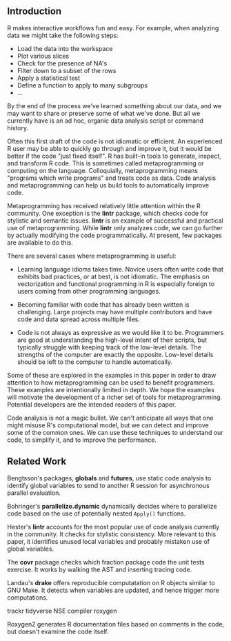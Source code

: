 ## Introduction

R makes interactive workflows fun and easy. For example, when analyzing
data we might take the following steps:

- Load the data into the workspace
- Plot various slices
- Check for the presence of NA's
- Filter down to a subset of the rows
- Apply a statistical test
- Define a function to apply to many subgroups
- ...

By the end of the process we've learned something about our data, and we
may want to share or preserve some of what we've done. But all we currently
have is an ad hoc, organic data analysis script or command history.

Often this first draft of the code is not idiomatic or efficient. An
experienced R user may be able to quickly go through and improve it, but it
would be better if the code "just fixed itself". R has built-in tools to
generate, inspect, and transform R code. This is sometimes called
metaprogramming or computing on the language. Colloquially, metaprogramming
means "programs which write programs" and treats code as data. Code analysis
and metaprogramming can help us build tools to automatically improve code.

Metaprogramming has received relatively little attention within the R
community. One exception is the __lintr__ package, which checks code for
stylistic and semantic issues. __lintr__ is an example of successful and
practical use of metaprogramming. While __lintr__ only analyzes code, we can go
further by actually modifying the code programmatically. At present, few
packages are available to do this.

There are several cases where metaprogramming is useful:

<!--
*   Writing code is an incremental process. An R script may go through several
    drafts before it is "finished", and even then, it may need to be modified
    in the future to fix bugs or add features.
-->

*   Learning language idioms takes time. Novice users often write code that
    exhibits bad practices, or at best, is not idiomatic. The emphasis on
    vectorization and functional programming in R is especially foreign to
    users coming from other programming languages.

*   Becoming familiar with code that has already been written is challenging.
    Large projects may have multiple contributors and have code and data spread
    across multiple files.

*   Code is not always as expressive as we would like it to be. Programmers are
    good at understanding the high-level intent of their scripts, but typically
    struggle with keeping track of the low-level details. The strengths of the
    computer are exactly the opposite. Low-level details should be left to the
    computer to handle automatically.

Some of these are explored in the examples in this paper in order to draw
attention to how metaprogramming can be used to benefit programmers. These
examples are intentionally limited in depth. We hope the examples will motivate
the development of a richer set of tools for metaprogramming. Potential
developers are the intended readers of this paper.

Code analysis is not a magic bullet. We can't anticipate all ways that one
might misuse R's computational model, but we can detect and improve some of
the common ones. We can use these techniques to understand our code, to
simplify it, and to improve the performance.



## Related Work

Bengtsson's packages, __globals__ and __futures__, use static code analysis
to identify global variables to send to another R session for asynchronous
parallel evaluation.

Bohringer's __parallelize.dynamic__ dynamically decides where to
parallelize code based on the use of potentially nested `Apply()` functions.

Hester's __lintr__ accounts for the most popular use of code analysis
currently in the community. It checks for stylistic consistency. More
relevant to this paper, it identifies unused local variables and probably
mistaken use of global variables.

The __covr__ package checks which fraction package code the unit tests
exercise. It works by walking the AST and inserting tracing code.

Landau's __drake__ offers reproducible computatation on R objects similar to
GNU Make. It detects when variables are updated, and hence trigger more
computations.



trackr
tidyverse NSE
compiler
roxygen


Roxygen2 generates R documentation files based on comments in the code, but
doesn't examine the code itself.
